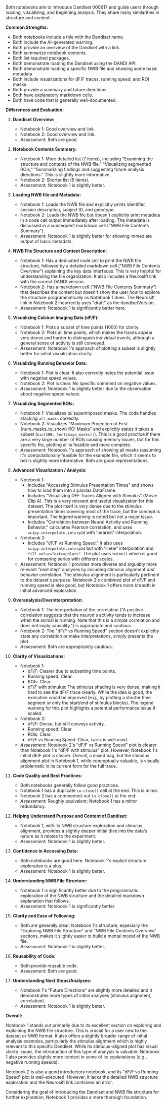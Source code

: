 Both notebooks aim to introduce Dandiset 000617 and guide users through loading, visualizing, and beginning analysis. They share many similarities in structure and content.

**Common Strengths:**
*   Both notebooks include a title with the Dandiset name.
*   Both include the AI-generated warning.
*   Both provide an overview of the Dandiset with a link.
*   Both summarize notebook contents.
*   Both list required packages.
*   Both demonstrate loading the Dandiset using the DANDI API.
*   Both demonstrate loading a specific NWB file and showing some basic metadata.
*   Both include visualizations for dF/F traces, running speed, and ROI masks.
*   Both provide a summary and future directions.
*   Both have explanatory markdown cells.
*   Both have code that is generally well-documented.

**Differences and Evaluation:**

1.  **Dandiset Overview:**
    *   Notebook 1: Good overview and link.
    *   Notebook 2: Good overview and link.
    *   *Assessment:* Both are good.

2.  **Notebook Contents Summary:**
    *   Notebook 1: More detailed list (7 items), including "Examining the structure and contents of the NWB file," "Visualizing segmented ROIs," "Summarizing findings and suggesting future analysis directions." This is slightly more informative.
    *   Notebook 2: Shorter list (6 items).
    *   *Assessment:* Notebook 1 is slightly better.

3.  **Loading NWB file and Metadata:**
    *   Notebook 1: Loads the NWB file and explicitly prints identifier, session description, subject ID, and genotype.
    *   Notebook 2: Loads the NWB file but doesn't explicitly print metadata in a code cell output immediately after loading. The metadata is discussed in a subsequent markdown cell ("NWB File Contents Summary").
    *   *Assessment:* Notebook 1 is slightly better for showing immediate output of basic metadata.

4.  **NWB File Structure and Content Description:**
    *   Notebook 1: Has a dedicated code cell to print the NWB file structure, followed by a detailed markdown cell ("NWB File Contents Overview") explaining the key data interfaces. This is very helpful for understanding the file organization. It also includes a Neurosift link with the correct DANDI version.
    *   Notebook 2: Has a markdown cell ("NWB File Contents Summary") that describes the content but doesn't show the user *how* to explore the structure programmatically as Notebook 1 does. The Neurosift link in Notebook 2 incorrectly uses "draft" as the dandisetVersion.
    *   *Assessment:* Notebook 1 is significantly better here.

5.  **Visualizing Calcium Imaging Data (dF/F):**
    *   Notebook 1: Plots a subset of time points (1000) for clarity.
    *   Notebook 2: Plots all time points, which makes the traces appear very dense and harder to distinguish individual events, although a general sense of activity is still conveyed.
    *   *Assessment:* Notebook 1's approach of plotting a subset is slightly better for initial visualization clarity.

6.  **Visualizing Running Behavior Data:**
    *   Notebook 1: Plot is clear. It also correctly notes the potential issue with negative speed values.
    *   Notebook 2: Plot is clear. No specific comment on negative values.
    *   *Assessment:* Notebook 1 is slightly better due to the observation about negative speed values.

7.  **Visualizing Segmented ROIs:**
    *   Notebook 1: Visualizes *all* superimposed masks. The code handles stacking `all_masks` correctly.
    *   Notebook 2: Visualizes "Maximum Projection of First {num_masks_to_show} ROI Masks" and explicitly states it takes a subset (`min(100, len(image_masks))`). This is a good practice if there are a very large number of ROIs causing memory issues, but for this specific file, plotting all is feasible and more complete.
    *   *Assessment:* Notebook 1's approach of showing all masks (assuming it's computationally feasible for the example file, which it seems to be) is slightly more informative. Both are good representations.

8.  **Advanced Visualization / Analysis:**
    *   Notebook 1:
        *   Includes "Accessing Stimulus Presentation Times" and shows how to load them into a pandas DataFrame.
        *   Includes "Visualizing DFF Traces Aligned with Stimulus" (Movie Clip A). This is a very relevant and useful visualization for this dataset. The plot itself is very dense due to the stimulus presentation times covering most of the trace, but the concept is important. The legend warning is noted but not a major issue.
        *   Includes "Correlation between Neural Activity and Running Behavior," calculates Pearson correlation, and uses `scipy.interpolate.interp1d` with 'nearest' interpolation.
    *   Notebook 2:
        *   Includes "dF/F vs Running Speed." It also uses `scipy.interpolate.interp1d` but with 'linear' interpolation and `fill_value="extrapolate"`. The plot uses `twinx()` which is good for comparing series with different scales.
    *   *Assessment:* Notebook 1 provides more diverse and arguably more relevant "next step" analyses by including stimulus alignment *and* behavior correlation. The stimulus alignment is particularly pertinent to the dataset's purpose. Notebook 2's combined plot of dF/F and running speed is also good, but Notebook 1 offers more breadth in initial advanced exploration.

9.  **Overanalysis/Overinterpretation:**
    *   Notebook 1: The interpretation of the correlation ("A positive correlation suggests that the neuron's activity tends to increase when the animal is running. Note that this is a simple correlation and does not imply causality.") is appropriate and cautious.
    *   Notebook 2: The "dF/F vs Running Speed" section doesn't explicitly state any correlation or make interpretations, simply presents the plot.
    *   *Assessment:* Both are appropriately cautious.

10. **Clarity of Visualizations:**
    *   Notebook 1:
        *   dF/F: Clearer due to subsetting time points.
        *   Running speed: Clear.
        *   ROIs: Clear.
        *   dF/F with stimulus: The stimulus shading is very dense, making it hard to see the dF/F trace clearly. While the idea is good, the execution could be improved (e.g., by plotting a shorter time segment or only the start/end of stimulus blocks). The legend warning for this plot highlights a potential performance issue if scaled.
    *   Notebook 2:
        *   dF/F: Dense, but still conveys activity.
        *   Running speed: Clear.
        *   ROIs: Clear.
        *   dF/F vs Running Speed: Clear, `twinx` is well used.
    *   *Assessment:* Notebook 2's "dF/F vs Running Speed" plot is clearer than Notebook 1's "dF/F with stimulus" plot. However, Notebook 1's initial dF/F plot is clearer. Overall, a mixed bag, but the stimulus alignment plot in Notebook 1, while conceptually valuable, is visually problematic in its current form for the full trace.

11. **Code Quality and Best Practices:**
    *   Both notebooks generally follow good practices.
    *   Notebook 1 has a duplicate `io.close()` cell at the end. This is minor.
    *   Notebook 2 has a commented-out `io.close()` at the end.
    *   *Assessment:* Roughly equivalent; Notebook 1 has a minor redundancy.

12. **Helping Understand Purpose and Content of Dandiset:**
    *   Notebook 1, with its NWB structure exploration and stimulus alignment, provides a slightly deeper initial dive into the data's nature as it relates to the experiment.
    *   *Assessment:* Notebook 1 is slightly better.

13. **Confidence in Accessing Data:**
    *   Both notebooks are good here. Notebook 1's explicit structure exploration is a plus.
    *   *Assessment:* Notebook 1 is slightly better.

14. **Understanding NWB File Structure:**
    *   Notebook 1 is significantly better due to the programmatic exploration of the NWB structure and the detailed markdown explanation that follows.
    *   *Assessment:* Notebook 1 is significantly better.

15. **Clarity and Ease of Following:**
    *   Both are generally clear. Notebook 1's structure, especially the "Exploring NWB File Structure" and "NWB File Contents Overview" sections, makes it slightly easier to build a mental model of the NWB file.
    *   *Assessment:* Notebook 1 is slightly better.

16. **Reusability of Code:**
    *   Both provide reusable code.
    *   *Assessment:* Both are good.

17. **Understanding Next Steps/Analyses:**
    *   Notebook 1's "Future Directions" are slightly more detailed and it demonstrates more types of initial analyses (stimulus alignment, correlation).
    *   *Assessment:* Notebook 1 is slightly better.

**Overall:**

Notebook 1 stands out primarily due to its excellent section on exploring and explaining the NWB file structure. This is crucial for a user new to the dataset or NWB format. It also offers a slightly broader range of initial analysis examples, particularly the stimulus alignment which is highly relevant to this specific Dandiset. While its stimulus-aligned plot has visual clarity issues, the introduction of this type of analysis is valuable. Notebook 1 also provides slightly more context in some of its explanations (e.g., negative running speeds).

Notebook 2 is also a good introductory notebook, and its "dF/F vs Running Speed" plot is well-executed. However, it lacks the detailed NWB structure exploration and the Neurosift link contained an error.

Considering the goal of introducing the Dandiset and NWB file structure for further exploration, Notebook 1 provides a more thorough foundation.
